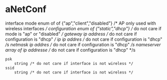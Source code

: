 # aNetConf

interface
	mode
		enum of of {"ap","client","disabled"} /* AP only used with wireless interfaces */
	configuration
		enum of {"static","dhcp"} /* do not care if mode is "ap" or "disabled" */
	gateway
		ip address /* do not care if configuration is "dhcp" */
	ip
		ip addres /* do not care if configuration is "dhcp" */s
	netmask
		ip addres /* do not care if configuration is "dhcp" */s
	nameserver
		array of ip addresse /* do not care if configuration is "dhcp" */s

	psk
		string /* do not care if interface is not wireless */
	ssid 
		string /* do not care if interface is not wireless */
